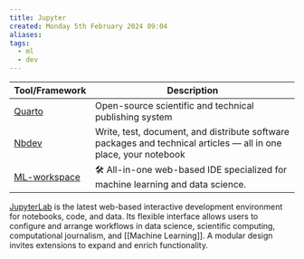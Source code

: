 ```yaml
---
title: Jupyter
created: Monday 5th February 2024 09:04
aliases: 
tags:
  - ml
  - dev
---
```

| Tool/Framework                                             | Description                                                                                                      |
| ---------------------------------------------------------- | ---------------------------------------------------------------------------------------------------------------- |
| [Quarto](https://quarto.org/)                              | Open-source scientific and technical publishing system                                                           |
| [Nbdev](https://nbdev.fast.ai/)                            | Write, test, document, and distribute software packages and technical articles — all in one place, your notebook |
| [ML-workspace](https://github.com/ml-tooling/ml-workspace) | 🛠 All-in-one web-based IDE specialized for machine learning and data science.                                   |
[JupyterLab](https://jupyter.org/) is the latest web-based interactive development environment for notebooks, code, and data. Its flexible interface allows users to configure and arrange workflows in data science, scientific computing, computational journalism, and [[Machine Learning]]. A modular design invites extensions to expand and enrich functionality.